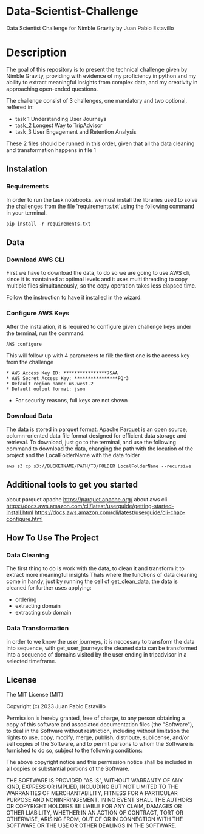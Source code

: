# Data-Scientist-Challenge
Data Scientist Challenge for Nimble Gravity
by Juan Pablo Estavillo


# Description
The goal of this repository is to present the technical challenge given by Nimble Gravity, 
providing with evidence of my proficiency in python and my ability to extract
meaningful insights from complex data, and my creativity in approaching open-ended questions.


The challenge consist of 3 challenges, one mandatory and two optional, reffered in:
* task 1 Understanding User Journeys
* task_2  Longest Way to TripAdvisor
* task_3  User Engagement and Retention Analysis

These 2 files should be runned in this order, given that all tha data cleaning and transformation happens in
file 1


## Instalation

### Requirements
In order to run the task notebooks, we must install the libraries used to solve the challenges from the file 
'requirements.txt'using the following
command in your terminal.

```
pip install -r requirements.txt
```


## Data


### Download AWS CLI
First we have to download the data, to do so we are going to use AWS cli, since 
it is mantained at optimal levels and it uses multi threading to copy multiple files simultaneously,
so the copy operation takes less elapsed time.


Follow the instruction to have it installed in the wizard.

### Configure  AWS Keys

After the instalation, it is required to configure given challenge keys
under the terminal, run the command.
```
AWS configure
```


This will follow up with 4 parameters to fill:
the first one is the access key from the challenge
```
* AWS Access Key ID: ****************7SAA
* AWS Secret Access Key: ****************PQr3
* Default region name: us-west-2
* Default output format: json
```
* For security reasons, full keys are not shown


### Download Data
The data is stored in parquet format. Apache Parquet is an open source, 
column-oriented data file format designed for efficient data storage and retrieval.
To download, just go to the terminal, and use the following command to download the data,
changing the path with the location of the project and the LocalFolderName with the data folder

```
aws s3 cp s3://BUCKETNAME/PATH/TO/FOLDER LocalFolderName --recursive
```

## Additional tools to get you started
about parquet apache
https://parquet.apache.org/
about aws cli
https://docs.aws.amazon.com/cli/latest/userguide/getting-started-install.html
https://docs.aws.amazon.com/cli/latest/userguide/cli-chap-configure.html


## How To Use The Project

### Data Cleaning
The first thing to do is work with the data, to clean it and transform it to extract more meaningful insights
Thats where the functions of data cleaning come in handy, just by running the cell of get_clean_data,
the data is cleaned for further uses applying:

* ordering
* extracting domain
* extracting sub domain

### Data Transformation

in order to we know the user journeys, it is neccesary to transform the data into sequence, with get_user_journeys
the cleaned data can be transformed into a sequence of domains visited by the user ending in tripadvisor in 
a selected timeframe.


## License
 
The MIT License (MIT)

Copyright (c) 2023 Juan Pablo Estavillo

Permission is hereby granted, free of charge, to any person obtaining a copy of this software and associated documentation files (the "Software"), to deal in the Software without restriction, including without limitation the rights to use, copy, modify, merge, publish, distribute, sublicense, and/or sell copies of the Software, and to permit persons to whom the Software is furnished to do so, subject to the following conditions:

The above copyright notice and this permission notice shall be included in all copies or substantial portions of the Software.

THE SOFTWARE IS PROVIDED "AS IS", WITHOUT WARRANTY OF ANY KIND, EXPRESS OR IMPLIED, INCLUDING BUT NOT LIMITED TO THE WARRANTIES OF MERCHANTABILITY, FITNESS FOR A PARTICULAR PURPOSE AND NONINFRINGEMENT. IN NO EVENT SHALL THE AUTHORS OR COPYRIGHT HOLDERS BE LIABLE FOR ANY CLAIM, DAMAGES OR OTHER LIABILITY, WHETHER IN AN ACTION OF CONTRACT, TORT OR OTHERWISE, ARISING FROM, OUT OF OR IN CONNECTION WITH THE SOFTWARE OR THE USE OR OTHER DEALINGS IN THE SOFTWARE.

